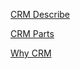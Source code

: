 
[CRM Describe](https://www.kpms.ru/Automatization/CRM_system.htm)

[CRM Parts](https://flexbby.com/ru/content/iz-chego-dolzhna-sostoyat/)

[Why CRM](https://crm.ua/)